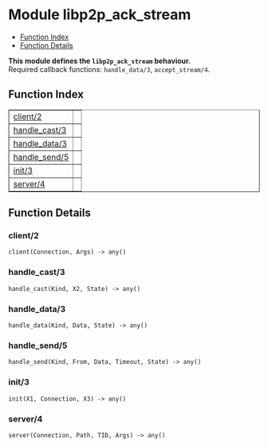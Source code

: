 

# Module libp2p_ack_stream #
* [Function Index](#index)
* [Function Details](#functions)

__This module defines the `libp2p_ack_stream` behaviour.__<br /> Required callback functions: `handle_data/3`, `accept_stream/4`.

<a name="index"></a>

## Function Index ##


<table width="100%" border="1" cellspacing="0" cellpadding="2" summary="function index"><tr><td valign="top"><a href="#client-2">client/2</a></td><td></td></tr><tr><td valign="top"><a href="#handle_cast-3">handle_cast/3</a></td><td></td></tr><tr><td valign="top"><a href="#handle_data-3">handle_data/3</a></td><td></td></tr><tr><td valign="top"><a href="#handle_send-5">handle_send/5</a></td><td></td></tr><tr><td valign="top"><a href="#init-3">init/3</a></td><td></td></tr><tr><td valign="top"><a href="#server-4">server/4</a></td><td></td></tr></table>


<a name="functions"></a>

## Function Details ##

<a name="client-2"></a>

### client/2 ###

`client(Connection, Args) -> any()`

<a name="handle_cast-3"></a>

### handle_cast/3 ###

`handle_cast(Kind, X2, State) -> any()`

<a name="handle_data-3"></a>

### handle_data/3 ###

`handle_data(Kind, Data, State) -> any()`

<a name="handle_send-5"></a>

### handle_send/5 ###

`handle_send(Kind, From, Data, Timeout, State) -> any()`

<a name="init-3"></a>

### init/3 ###

`init(X1, Connection, X3) -> any()`

<a name="server-4"></a>

### server/4 ###

`server(Connection, Path, TID, Args) -> any()`

